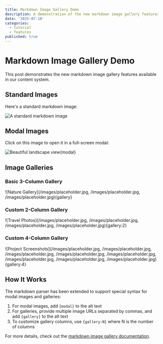 ```yaml
---
title: Markdown Image Gallery Demo
description: A demonstration of the new markdown image gallery features
date: '2025-07-18'
categories:
  - tutorial
  - features
published: true
---
```


# Markdown Image Gallery Demo

This post demonstrates the new markdown image gallery features available in our content system.

## Standard Images

Here's a standard markdown image:

![A standard markdown image](/images/placeholder.jpg)

## Modal Images

Click on this image to open it in a full-screen modal:

![Beautiful landscape view{modal}](/images/placeholder.jpg)

## Image Galleries

### Basic 3-Column Gallery

![Nature Gallery](/images/placeholder.jpg, /images/placeholder.jpg, /images/placeholder.jpg){gallery}

### Custom 2-Column Gallery

![Travel Photos](/images/placeholder.jpg, /images/placeholder.jpg, /images/placeholder.jpg, /images/placeholder.jpg){gallery:2}

### Custom 4-Column Gallery

![Project Screenshots](/images/placeholder.jpg, /images/placeholder.jpg, /images/placeholder.jpg, /images/placeholder.jpg, /images/placeholder.jpg, /images/placeholder.jpg, /images/placeholder.jpg, /images/placeholder.jpg){gallery:4}

## How It Works

The markdown parser has been extended to support special syntax for modal images and galleries:

1. For modal images, add `{modal}` to the alt text
2. For galleries, provide multiple image URLs separated by commas, and add `{gallery}` to the alt text
3. To customize gallery columns, use `{gallery:N}` where N is the number of columns

For more details, check out the [markdown image gallery documentation](/docs/markdown-image-gallery).
